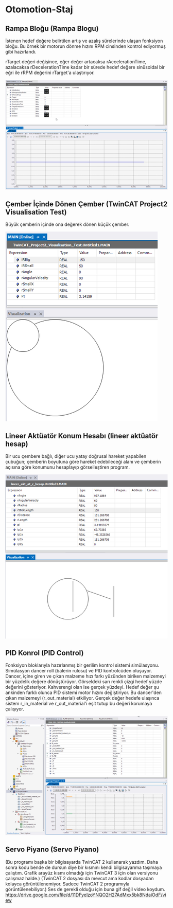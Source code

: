 # Otomotion-Staj
## Rampa Bloğu (Rampa Blogu)
İstenen hedef değere belirtilen artış ve azalış sürelerinde ulaşan fonksiyon bloğu.
Bu örnek bir motorun dönme hızını RPM cinsinden kontrol ediyormuş gibi hazırlandı.

rTarget değeri değişince, eğer değer artacaksa rAccelerationTime, azalacaksa rDecelerationTime kadar bir sürede hedef değere sinüsoidal bir eğri ile rRPM değerini rTarget'a ulaştırıyor.

![demo](https://github.com/DenizErdemAras/Otomotion-Staj/blob/a6707ab1886404050e4b50c0cfa450286d6df82f/Gif/rampa_blogu.gif)

## Çember İçinde Dönen Çember (TwinCAT Project2 Visualisation Test)
Büyük çemberin içinde ona değerek dönen küçük çember.

![demo](https://github.com/DenizErdemAras/Otomotion-Staj/blob/a001bf171f01b19173778c35d86e45ada6a33280/Gif/visualisation_test.gif)

## Lineer Aktüatör Konum Hesabı (lineer aktüatör hesap)
Bir ucu çembere bağlı, diğer ucu yatay doğrusal hareket yapabilen çubuğun; çemberin boyutuna göre hareket edebileceği alanı ve çemberin açısına göre konumunu hesaplayıp görselleştiren program.

![demo](https://github.com/DenizErdemAras/Otomotion-Staj/blob/a001bf171f01b19173778c35d86e45ada6a33280/Gif/lineer_aktutator_hesap.gif)

## PID Konrol (PID Control)
Fonksiyon bloklarıyla hazırlanmış bir gerilim kontrol sistemi simülasyonu.
Simülasyon dancer roll (balerin rulosu) ve PID kontrolcüden oluşuyor.
Dancer, içine giren ve çıkan malzeme hızı farkı yüzünden biriken malzemeyi bir yüzdelik değere dönüştürüyor.
Görseldeki sarı renkli çizgi hedef yüzde değerini gösteriyor. Kahverengi olan ise gerçek yüzdeyi.
Hedef değer şu ankinden farklı olunca PID sistemi motor hızını değiştiriyor. Bu dancer'den çıkan malzemeyi (r_out_material) etkiliyor.
Gerçek değer hedefe ulaşınca sistem r_in_material ve r_out_material'i eşit tutup bu değeri korumaya çalışıyor.

![demo](https://github.com/DenizErdemAras/Otomotion-Staj/blob/a001bf171f01b19173778c35d86e45ada6a33280/Gif/PID_dancer_visu.gif)

## Servo Piyano (Servo Piyano)
(Bu programı başka bir bilgisayarda TwinCAT 2 kullanarak yazdım. Daha sonra kodu bende de dursun diye bir kısmını kendi bilgisayarıma taşımaya çalıştım. Grafik arayüz kısmı olmadığı için TwinCAT 3 için olan versiyonu çalışmaz halde.)
(TwinCAT 2 dosyası da mevcut ama kodlar dosyadan kolayca görüntülenemiyor. Sadece TwinCAT 2 programıyla görüntülenebiliyor.)
Ses de gerekli olduğu için buna gif değil video koydum.
https://drive.google.com/file/d/11DFyeIzoYNQO2H27AdMxx5bk8NdaiOdF/view
